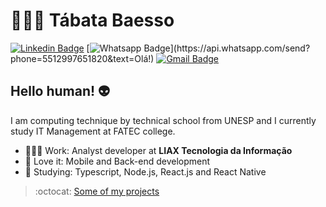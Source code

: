 # 👩🏻‍💻 Tábata Baesso

[![Linkedin Badge](https://img.shields.io/badge/-LinkedIn-blue?style=flat-square&logo=Linkedin&logoColor=white&link=https://www.linkedin.com/in/tabatabaesso/)](https://www.linkedin.com/in/tabatabaesso/)
[![Whatsapp Badge](https://img.shields.io/badge/-Whatsapp-4CA143?style=flat-square&labelColor=4CA143&logo=whatsapp&logoColor=white&link=https://api.whatsapp.com/send?phone=5512997651820&text=Olá!)](https://api.whatsapp.com/send?phone=5512997651820&text=Olá!)
[![Gmail Badge](https://img.shields.io/badge/-Gmail-c14438?style=flat-square&logo=Gmail&logoColor=white&link=mailto:tatabaesso@gmail.com)](mailto:tatabaesso@gmail.com)

## Hello human! 👽

I am computing technique by technical school from UNESP and I currently study IT Management at FATEC college.

- 👩🏻‍💻 Work: Analyst developer at **LIAX Tecnologia da Informação**
- 💙 Love it: Mobile and Back-end development
- 📖 Studying: Typescript, Node.js, React.js and React Native

> :octocat: [Some of my projects](https://tabaesso.github.io/)

